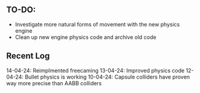 ## TO-DO:
* Investigate more natural forms of movement with the new physics engine
* Clean up new engine physics code and archive old code

## Recent Log
14-04-24: Reimplmented freecaming
13-04-24: Improved physics code
12-04-24: Bullet physics is working
10-04-24: Capsule colliders have proven way more precise than AABB colliders